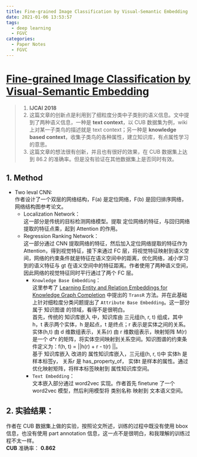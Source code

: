 ```yaml
---
title: Fine-grained Image Classification by Visual-Semantic Embedding
date: 2021-01-06 13:53:57
tags: 
  - deep learning
  - FGVC
categories:
  - Paper Notes
  - FGVC
---
```


# [Fine-grained Image Classification by Visual-Semantic Embedding](https://www.ijcai.org/proceedings/2018/0145.pdf)

> 1. **IJCAI 2018**
> 2. 这篇文章的创新点是利用到了细粒度分类中子类别的语义信息。文中提到了两种语义信息，一种是 **text context**，以 CUB 数据集为例，wiki 上对某一子类鸟的描述就是 text context；另一种是 **knowledge based context**，收集子类鸟的各种属性，建立知识库，有点属性学习的意思。
> 3. 这篇文章的想法很有创新，并且也有很好的效果，在 CUB 数据集上达到 86.2 的准确率。但是没有验证在其他数据集上是否同时有效。
 <!-- more -->


## 1. Method
  - Two leval CNN:  
  作者设计了一个双层的网络结构，F(a) 是定位网络，F(b) 是回归排序网络，网络结构图参考论文。
    + Localization Network：  
    这一部分是传统的目标检测网络模型。提取 定位网络的特征，与回归网络提取的特征点乘，起到 Attention 的作用。
    + Regression Ranking Network：  
    这一部分通过 CNN 提取网络的特征，然后加入定位网络提取的特征作为 Attention，得到视觉特征，接下来通过 FC 层，将视觉特征映射到语义空间，网络的约束条件就是特征在语义空间中的距离，优化网络，减小学习到的语义特征与 gt 在语义空间中的特征距离。作者使用了两种语义空间，因此网络的视觉特征同时平行通过了两个 FC 层。
      - `Knowledge Base Embedding`：  
      这里参考了 [Learning Entity and Relation Embeddings for Knowledge Graph Completion](https://www.aaai.org/ocs/index.php/AAAI/AAAI15/paper/view/9571/9523) 中提出的 `TransR` 方法。并在此基础上针对细粒度分类问题提出了 `Attribute Base Embedding`。这一部分属于 知识图谱 的领域，看得不是很明白。  
      首先，传统的 知识库嵌入 中，知识库由 三元组(h, r, t) 组成，其中 h，t 表示两个实体，h 是起点，t 是终点；r 表示是实体之间的关系。实体(h,t) 由 d 维数组表示，关系(r) 由 r 维数组表示，映射矩阵 M(r) 是一个 d*r 的矩阵，将实体空间映射到关系空间。知识图谱的约束条件定义为：f(h, t) = ||h(r) + r - t(r) ||。  
      基于 知识库嵌入 改进的 属性知识库嵌入，三元组(h, r, t)中 实体h 是样本标签y， 关系r 是 has_property_of， 实体t 是样本的属性。通过优化映射矩阵，将样本标签映射到 属性知识库空间。
      - `Text Embedding`：  
      文本嵌入部分通过 word2vec 实现。作者首先 finetune 了一个 word2vec 模型，然后利用模型将 类别名称 映射到 文本语义空间。  


## 2. 实验结果：  
  作者在 CUB 数据集上做的实验，按照论文所述，训练的过程中既没有使用 bbox 信息，也没有使用 part annotation 信息，这一点不是很明白，和我理解的训练过程不太一样。  
  **CUB** 准确率： **0.862**
